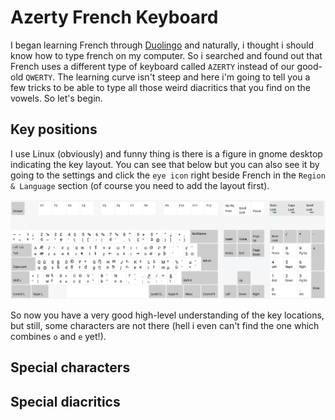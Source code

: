 # Azerty French Keyboard
I began learning French through [Duolingo](https://www.duolingo.com) and
naturally, i thought i should know how to type french on my computer. So i
searched and found out that French uses a different type of keyboard called
`AZERTY` instead of our good-old `QWERTY`. The learning curve isn't steep and
here i'm going to tell you a few tricks to be able to type all those weird
diacritics that you find on the vowels. So let's begin.

## Key positions
I use Linux (obviously) and funny thing is there is a figure in gnome desktop
indicating the key layout. You can see that below but you can also see it by
going to the settings and click the `eye icon` right beside French in the
`Region & Language` section (of course you need to add the layout first).

![Azerty keyboard layout](./images/azerty-layout.png)

So now you have a very good high-level understanding of the key locations, but
still, some characters are not there (hell i even can't find the one which
combines `o` and `e` yet!).

## Special characters

## Special diacritics
